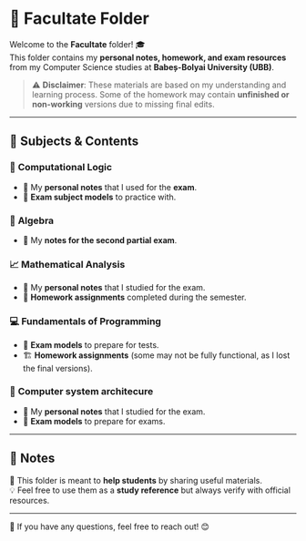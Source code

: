 
# 📂 Facultate Folder  

Welcome to the **Facultate** folder! 🎓  
This folder contains my **personal notes, homework, and exam resources** from my Computer Science studies at **Babeș-Bolyai University (UBB)**.  

> ⚠️ **Disclaimer**: These materials are based on my understanding and learning process. Some of the homework may contain **unfinished or non-working** versions due to missing final edits.  

---

## 📘 Subjects & Contents  

### 🧠 **Computational Logic**  
- 📝 My **personal notes** that I used for the **exam**.  
- 📄 **Exam subject models** to practice with.  

### 🔢 **Algebra**  
- 📖 My **notes for the second partial exam**.  

### 📈 **Mathematical Analysis**  
- 📝 My **personal notes** that I studied for the exam.  
- 📂 **Homework assignments** completed during the semester.  

### 💻 **Fundamentals of Programming**  
- 📝 **Exam models** to prepare for tests.  
- 🏗️ **Homework assignments** (some may not be fully functional, as I lost the final versions).

### 📘 **Computer system architecure**
- 📝 My **personal notes** that I studied for the exam.  
- 📝 **Exam models** to prepare for exams.  
---

## 📌 Notes  
📂 This folder is meant to **help students** by sharing useful materials.  
💡 Feel free to use them as a **study reference** but always verify with official resources.  

---

📩 If you have any questions, feel free to reach out! 😊  
